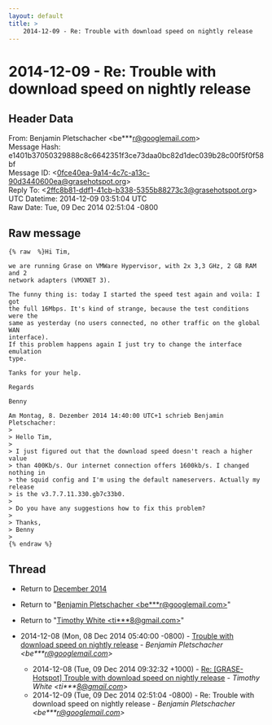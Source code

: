 ```yaml
---
layout: default
title: >
    2014-12-09 - Re: Trouble with download speed on nightly release
---
```


# 2014-12-09 - Re: Trouble with download speed on nightly release

## Header Data

From: Benjamin Pletschacher \<be***r@googlemail.com\><br>
Message Hash: e1401b37050329888c8c6642351f3ce73daa0bc82d1dec039b28c00f5f0f58bf<br>
Message ID: \<0fce40ea-9a14-4c7c-a13c-90d3440600ea@grasehotspot.org\><br>
Reply To: \<2ffc8b81-ddf1-41cb-b338-5355b88273c3@grasehotspot.org\><br>
UTC Datetime: 2014-12-09 03:51:04 UTC<br>
Raw Date: Tue, 09 Dec 2014 02:51:04 -0800<br>

## Raw message

```
{% raw  %}Hi Tim,

we are running Grase on VMWare Hypervisor, with 2x 3,3 GHz, 2 GB RAM and 2 
network adapters (VMXNET 3).

The funny thing is: today I started the speed test again and voila: I got 
the full 16Mbps. It's kind of strange, because the test conditions were the 
same as yesterday (no users connected, no other traffic on the global WAN 
interface).
If this problem happens again I just try to change the interface emulation 
type.

Tanks for your help.

Regards

Benny

Am Montag, 8. Dezember 2014 14:40:00 UTC+1 schrieb Benjamin Pletschacher:
>
> Hello Tim,
>
> I just figured out that the download speed doesn't reach a higher value 
> than 400Kb/s. Our internet connection offers 1600kb/s. I changed nothing in 
> the squid config and I'm using the default nameservers. Actually my release 
> is the v3.7.7.11.330.gb7c33b0.
>
> Do you have any suggestions how to fix this problem?
>
> Thanks,
> Benny
>
{% endraw %}
```

## Thread

+ Return to [December 2014](/archive/2014/12)

+ Return to "[Benjamin Pletschacher <be***r<span>@</span>googlemail.com>](/authors/be___r_at_googlemail_com)"
+ Return to "[Timothy White <ti***8<span>@</span>gmail.com>](/authors/ti___8_at_gmail_com)"

+ 2014-12-08 (Mon, 08 Dec 2014 05:40:00 -0800) - [Trouble with download speed on nightly release](/archive/2014/12/deb52c0608dd884c51ba68869925b440d92861c3e4fe0737e192e42045d4a362) - _Benjamin Pletschacher \<be***r@googlemail.com\>_
  + 2014-12-08 (Tue, 09 Dec 2014 09:32:32 +1000) - [Re: [GRASE-Hotspot] Trouble with download speed on nightly release](/archive/2014/12/15edd31fdf0ada79210a37075c797138dda2ded1b03582991b3b8d6967a509c1) - _Timothy White \<ti***8@gmail.com\>_
  + 2014-12-09 (Tue, 09 Dec 2014 02:51:04 -0800) - Re: Trouble with download speed on nightly release - _Benjamin Pletschacher \<be***r@googlemail.com\>_

